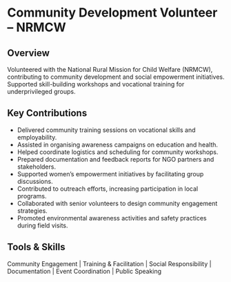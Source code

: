 # Community Development Volunteer – NRMCW 

## Overview
Volunteered with the National Rural Mission for Child Welfare (NRMCW), contributing to community development and social empowerment initiatives. Supported skill-building workshops and vocational training for underprivileged groups.

## Key Contributions
- Delivered community training sessions on vocational skills and employability.  
- Assisted in organising awareness campaigns on education and health.  
- Helped coordinate logistics and scheduling for community workshops.  
- Prepared documentation and feedback reports for NGO partners and stakeholders.  
- Supported women’s empowerment initiatives by facilitating group discussions.  
- Contributed to outreach efforts, increasing participation in local programs.  
- Collaborated with senior volunteers to design community engagement strategies.  
- Promoted environmental awareness activities and safety practices during field visits.  

## Tools & Skills
Community Engagement | Training & Facilitation | Social Responsibility | Documentation | Event Coordination | Public Speaking
